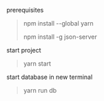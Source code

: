 <!-- get idea from https://dou.ua/forums/topic/34081/ -->

prerequisites
> npm install --global yarn
> 
> npm install -g json-server

start project
> yarn start

start database in new terminal
>yarn run db
